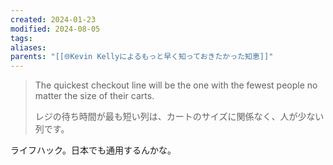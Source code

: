 ```yaml
---
created: 2024-01-23
modified: 2024-08-05
tags: 
aliases: 
parents: "[[🌐Kevin Kellyによるもっと早く知っておきたかった知恵]]"
---
```

> The quickest checkout line will be the one with the fewest people no matter the size of their carts.
> 
> レジの待ち時間が最も短い列は、カートのサイズに関係なく、人が少ない列です。

ライフハック。日本でも通用するんかな。